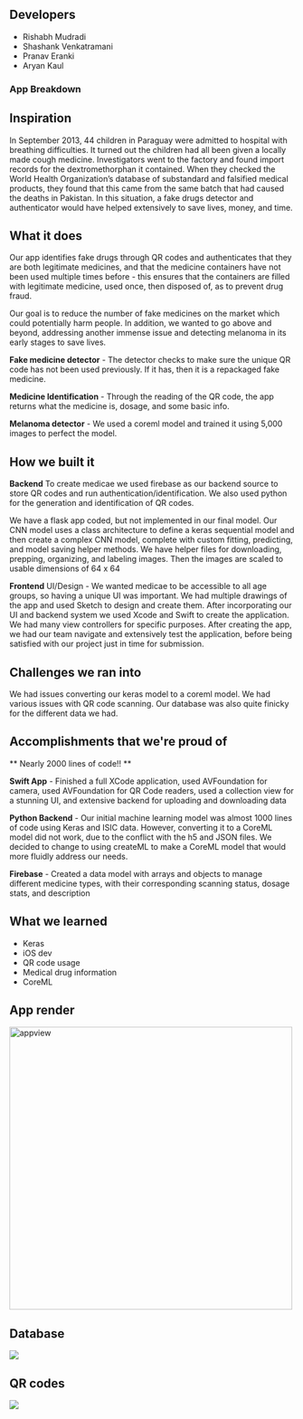 ## Developers
- Rishabh Mudradi
- Shashank Venkatramani
- Pranav Eranki
- Aryan Kaul

### App Breakdown

## Inspiration
In September 2013, 44 children in Paraguay were admitted to hospital with breathing difficulties. It turned out the children had all been given a locally made cough medicine. Investigators went to the factory and found import records for the dextromethorphan it contained. When they checked the World Health Organization’s database of substandard and falsified medical products, they found that this came from the same batch that had caused the deaths in Pakistan. In this situation, a fake drugs detector and authenticator would have helped extensively to save lives, money, and time.

## What it does
Our app identifies fake drugs through QR codes and authenticates that they are both legitimate medicines, and that the medicine containers have not been used multiple times before - this ensures that the containers are filled with legitimate medicine, used once, then disposed of, as to prevent drug fraud.

Our goal is to reduce the number of fake medicines on the market which could potentially harm people. In addition, we wanted to go above and beyond, addressing another immense issue and detecting melanoma in its early stages to save lives. 

**Fake medicine detector** - The detector checks to make sure the unique QR code has not been used previously. If it has, then it is a repackaged fake medicine.

**Medicine Identification** - Through the reading of the QR code, the app returns what the medicine is, dosage, and some basic info.

**Melanoma detector** -   We used a coreml model and trained it using 5,000 images to perfect the model.

## How we built it

**Backend**
To create medicae we used firebase as our backend source to store QR codes and run authentication/identification. We also used python for the generation and identification of QR codes.

We have a flask app coded, but not implemented in our final model. 
Our CNN model uses a class architecture to define a keras sequential model and then create a complex CNN model, complete with custom fitting, predicting, and model saving helper methods.
We have helper files for downloading, prepping, organizing, and labeling images. Then the images are scaled to usable dimensions of 64 x 64

**Frontend**
UI/Design - We wanted medicae to be accessible to all age groups, so having a unique UI was important. We had multiple drawings of the app and used Sketch to design and create them.
After incorporating our UI and backend system we used Xcode and Swift to create the application. We had many view controllers for specific purposes.
After creating the app, we had our team navigate and extensively test the application, before being satisfied with our project just in time for submission.

## Challenges we ran into
We had issues converting our keras model to a coreml model.
We had various issues with QR code scanning.
Our database was also quite finicky for the different data we had.


## Accomplishments that we're proud of

** Nearly 2000 lines of code!! **

**Swift App** - Finished a full XCode application, used AVFoundation for camera, used AVFoundation for QR Code readers, used a collection view for a stunning UI, and extensive backend for uploading and downloading data

**Python Backend** - Our initial machine learning model was almost 1000 lines of code using Keras and ISIC data. However, converting it to a CoreML model did not work, due to the conflict with the h5 and JSON files. We decided to change to using createML to make a CoreML model that would more fluidly address our needs.

**Firebase** - Created a data model with arrays and objects to manage different medicine types, with their corresponding scanning status, dosage stats, and description

## What we learned
- Keras
- iOS dev
- QR code usage
- Medical drug information
- CoreML

## App render
<img width="500" heigth="200" alt="appview" src="https://user-images.githubusercontent.com/22282701/57993515-2529d300-7a6e-11e9-8b2c-700d7fd9f8fe.jpg">

## Database
![](https://challengepost-s3-challengepost.netdna-ssl.com/photos/production/software_photos/000/795/290/datas/gallery.jpg)

## QR codes
![](https://challengepost-s3-challengepost.netdna-ssl.com/photos/production/software_photos/000/795/288/datas/gallery.jpg)

